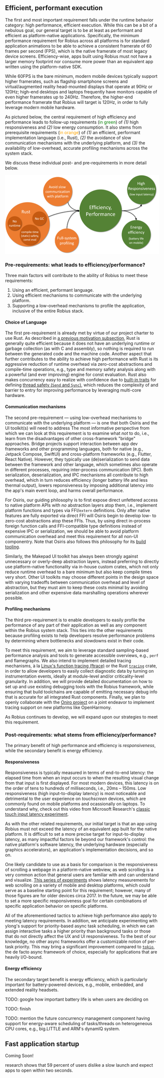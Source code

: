 ## Efficient, performant execution
The first and most important requirement falls under the runtime behavior category: high performance, efficient execution.
While this can be a bit of a nebulous goal, our general target is to be at least as performant and efficient as platform-native applications.
Specifically, the minimum performance requirement for Robius across all platforms is for standard application animations to be able to achieve a consistent framerate of 60 frames per second (FPS), which is the native framerate of most legacy device screens.
Efficiency-wise, apps built using Robius must not have a larger memory footprint nor consume more power than an equivalent app written using the platform-native SDK.

While 60FPS is the bare minimum, modern mobile devices typically support higher framerates, such as flagship smartphone screens and virtual/augmented reality head-mounted displays that operate at 90Hz or 120Hz;
high-end desktops and laptops frequently have monitors capable of even higher framerates up to 240Hz.
Therefore, the higher-end performance framerate that Robius will target is 120Hz, in order to fully leverage modern mobile hardware.


As pictured below, the central requirement of high efficiency and performance leads to follow-up requirements (<span style="color:green;">in green</span>) of *(1)* high responsiveness and *(2)* low energy consumption.
It also stems from prerequisite requirements (<span style="color: orange;">in orange</span>) of *(1)* an efficient, performant implementation language (i.e., Rust), *(2)* the avoidance of slow communication mechanisms with the underlying platform, and *(3)* the availability of low-overhead, accurate profiling mechanisms across the system stack.

We discuss these individual post- and pre-requirements in more detail below.

![Efficient, Performant Execution](../img/efficient_execution.png)


### Pre-requirements: what leads to efficiency/performance?
Three main factors will contribute to the ability of Robius to meet these requirements: 
1. Using an efficient, performant language.
2. Using efficient mechanisms to communicate with the underlying platform.
3. Supporting a low-overhead mechanisms to profile the application, inclusive of the entire Robius stack.

#### Choice of Language

The first pre-requirement is already met by virtue of our project charter to use Rust.
As described in [a previous motivation subsection](../motivation/rust_is_right.md#rust-combines-safety-with-usability-and-performance), Rust is generally quite efficient because it does not have an underlying runtime or garbage collection (as with C and assembly), so nothing is required to run between the generated code and the machine code.
Another aspect that further contributes to the ability to achieve high performance with Rust is its aggressive reduction of runtime overhead via zero-cost abstractions and compile-time operations, e.g., type and memory safety analysis along with a powerful (and ever improving) engine for const evaluation.
Rust also makes concurrency easy to realize with confidence due to [built-in traits](https://doc.rust-lang.org/book/ch16-04-extensible-concurrency-sync-and-send.html) for defining [thread safety (`Send` and `Sync`)](https://doc.rust-lang.org/nomicon/send-and-sync.html), which reduces the complexity of and barrier to entry for improving performance by leveraging multi-core hardware.

#### Communication mechanisms

The second pre-requirement — using low-overhead mechanisms to communicate with the underlying platform — is one that both Osiris and the UI toolkit(s) will need to address
The most informative perspective from which we can look at this requirement is to examine what *not* to do, i.e., learn from the disadvantages of other cross-framework "bridge" approaches.
Bridge projects support interaction between app dev frameworks and other programming languages, both for native (e.g., Jetpack Compose, SwiftUI) and cross-platform frameworks (e.g., Flutter, React Native). 
However, they typically use (de)serialization to send data between the framework and other language, which sometimes also operate in different processes, requiring inter-process communication (IPC).
Both serialization, deserialization, and IPC mechanisms all contribute to high overhead, which in turn reduces efficiency (longer battery life and less thermal output), lowers reponsiveness by imposing additional latency into the app's main event loop, and harms overall performance.

For Osiris, our guiding philosophy is to first expose direct unfettered access to native platform APIs with *no* abstraction layers atop them, i.e., implement platform functions and types via FFI/`extern` definitions.
Only after native features are fully exported via direct FFI will Osiris begin to develop low- to zero-cost abstractions atop these FFIs.
Thus, by using direct in-process foreign function calls and FFI-compatible type definitions instead of expensive IPC or serialization, we should be able to avoid platform communication overhead and meet this requirement for all non-UI componentry.
Note that Osiris also follows this philosophy for its [build tooling](build_dev_requirements.md).

Similarly, the Makepad UI toolkit has always been strongly against unnecessary or overly-deep abstraction layers, instead preferring to directly use platform-native functionality via in-house custom crates, which not only reduce runtime overhead to a bare minimum but also keep compile times very short.
Other UI toolkits may choose different points in the design space with varying tradeoffs between communication overhead and level of abstraction, but they must aim to keep these costs minimal by avoiding serialization and other expensive data marshalling operations wherever possible.


#### Profiling mechanisms

The third pre-requirement is to enable developers to easily profile the performance of any part of their application as well as any component within the Robius system stack.
This ties into the other requirements because profiling exists to help developers resolve performance problems by determining where bottlenecks and slowdowns exist in their code.

To meet this requirement, we aim to leverage standard sampling-based performance analysis and tools to generate accessible overviews, e.g., `perf` and flamegraphs.
We also intend to implement detailed tracing mechanisms, à la [Linux's function tracing (ftrace)](https://www.kernel.org/doc/html/v4.18/trace/ftrace.html) or the Rust [`tracing`](https://crates.io/crates/tracing) crate, in order to allow developers to easily collect diagnostic data by turning on instrumentation events, ideally at module-level and/or criticality-level granularity.
In addition, we will provide detailed documentation on how to set up and use  existing debugging tools with the Robius framework, while ensuring that build toolchains are capable of emitting necessary debug info that is accurate for  all integrated Rust components.
Finally, we plan to openly collaborate with the [Oniro project](https://oniroproject.org/) on a joint endeavor to implement tracing support on new platforms like OpenHarmony.

As Robius continues to develop, we will expand upon our strategies to meet this requirement.


### Post-requirements: what stems from efficiency/performance?

The primary benefit of high performance and efficiency is *responsiveness*, while the secondary benefit is energy efficiency.

#### Responsiveness

Responsiveness is typically measured in terms of end-to-end latency: the elapsed time from when an input occurs to when the resulting visual change from that input is first displayed.
For most modern devices, this latency is on the order of tens to hundreds of milliseconds, i.e., 20ms – 150ms.
Low responsiveness (high input-to-display latency) is most noticeable and detrimental to the user experience on *touchscreen* devices, which are commonly found on mobile platforms and ocassionally on laptops.
To understand why, check out this video from Microsoft Research's [classic touch input latency experiment](https://www.youtube.com/watch?v=vOvQCPLkPt4).


As with the other related requirements, our initial target is that an app using Robius must not exceed the latency of an equivalent app built for the native platform.
It is difficult to set a more precise target for input-to-display latency, as many impactful factors lie beyond our framework's control: the native platform's software latency, the underlying hardware (especially graphics accelerators), an application's implementation decisions, and so on.


One likely candidate to use as a basis for comparison is the responsiveness of scrolling a webpage in a platform-native webview, as web scrolling is a very common action that general users are familiar with and can understand and visualize.
[This series of experiments](https://danluu.com/input-lag/) shows latency measurements for web scrolling on a variety of mobile and desktop platforms, which could serve as a baseline starting point for this requirement; however, many of those figures are for older devices circa 2017. 
In the future, we may be able to set a more specific responsiveness goal for certain combinations of specific application behavior on specific platforms.



All of the aforementioned tactics to achieve high performance also apply to meeting latency requirements. 
In addition, we anticipate experimenting with ylong's support for priority-based async task scheduling, in which we can assign interactive tasks a higher priority than background tasks or those that do not directly affect the UX and UI responsiveness.
To the best of our knowledge, no other async frameworks offer a customizable notion of per-task priority.
This may bring a significant improvement compared to [`tokio`](https://tokio.rs/), the de facto async framework of choice, especially for applications that are heavily I/O-bound.




#### Energy efficiency

The secondary target benefit is energy efficiency, which is particularly important for battery-powered devices, e.g., mobile, embedded, and extended reality headsets.

TODO: google how important battery life is when users are deciding on 


TODO: finish

TODO: mention the future concurrency management component having support for energy-aware scheduling of tasks/threads on heterogeneous CPU cores, e.g., big.LITTLE and ARM's dynamIQ system.



## Fast application startup
Coming Soon!


research shows that 59 percent of users dislike a slow launch and expect apps to open within two seconds.
